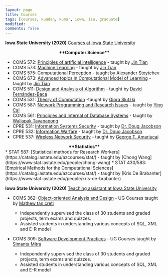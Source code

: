 ```yaml
---
layout: page
title: Courses
tags: [courses, kundan, kumar, iowa, isu, graduate]
modified:
comments: false
---
```

**Iowa State University (2020)** [Courses at Iowa State University](https://cs.iastate.edu/)
<div align="center">
  <b>**Computer Science**</b>
</div>

* COMS 572: [Principles of artificial intelligence](https://catalog.iastate.edu/azcourses/com_s/) - taught by [Jin Tian](https://www.cs.iastate.edu/people/jin-tian)
* COMS 573: [Machine Learning](https://catalog.iastate.edu/azcourses/com_s/) - taught by [Jin Tian](https://www.cs.iastate.edu/people/jin-tian)
* COMS 575: [Computational Perception](https://catalog.iastate.edu/azcourses/com_s/) - taught by [Alexander Stoytchev](https://www.ece.iastate.edu/~alexs/)
* COMS 673: [Advanced topics in Computational Model of Learning](https://catalog.iastate.edu/azcourses/com_s/) - taught by [Jin Tian](https://www.cs.iastate.edu/people/jin-tian)
* COMS 511: [Design and Analysis of Algorithm](https://catalog.iastate.edu/azcourses/com_s/) - taught by [David Fernández-Baca](https://www.cs.iastate.edu/people/david-fern%C3%A1ndez-baca)
* COMS 531: [Theory of Computation](https://catalog.iastate.edu/azcourses/com_s/) -taught by [Giora Slutzki](https://www.cs.iastate.edu/people/giora-slutzki)
* COMS 587: [Network Programming and Research Issues](https://catalog.iastate.edu/azcourses/com_s/) - taught by [Ying Cai](https://www.cs.iastate.edu/people/ying-cai)
* COMS 561: [Principles and Internal of Database Systems](https://catalog.iastate.edu/azcourses/com_s/) - taught by [Wallapak Tavanapong](https://www.cs.iastate.edu/people/wallapak-tavanapong-0)
* CPRE 531: [Information Systems Security](https://catalog.iastate.edu/azcourses/cpr_e/) -  taught by [Dr. Doug Jacobson](https://www.ece.iastate.edu/ece-directory/profile/dougj/)
* CPRE 532: [Information Warfare](https://catalog.iastate.edu/azcourses/cpr_e/) -  taught by [Dr. Doug Jacobson](https://www.ece.iastate.edu/ece-directory/profile/dougj/)
* CPRE 537: [Wireless Network Security](https://catalog.iastate.edu/azcourses/cpr_e/) -  taught by [George T. Amariucai](https://www.engineering.iastate.edu/people/profile/gamari/)

<div align="center">
<b>**Statistics**</b>
</div>
* STAT 587: [Statistical methods for Research Workers](https://catalog.iastate.edu/azcourses/stat/) -  taught by [Chong Wang](https://www.stat.iastate.edu/people/chong-wang)
* STAT 430/583: [Empirical Methods for the Computational Sciences](https://catalog.iastate.edu/azcourses/stat/) -  taught by [Kris De Brabanter](https://www.stat.iastate.edu/people/kris-de-brabanter)

**Iowa State University (2020)** [Teaching assistant at Iowa State University](https://cs.iastate.edu/)

* COMS 362: [Object-oriented Analysis and Design](https://catalog.iastate.edu/azcourses/com_s/) - UG Courses taught by [Mathew tan creti](https://www.cs.iastate.edu/people/matthew-tan-creti)
    - Independently supervised the class of 30 students and graded projects, term exams and quizzes.
    - Assisted students in understanding various concepts of SQL, XML and E-R model

* COMS 309: [Software Development Practices](https://catalog.iastate.edu/azcourses/com_s/) - UG Courses taught by [Simanta Mitra](https://www.cs.iastate.edu/people/simanta-mitra)
    - Independently supervised the class of 30 students and graded projects, term exams and quizzes.
    - Assisted students in understanding various concepts of SQL, XML and E-R model
